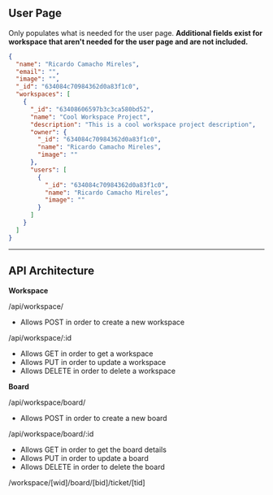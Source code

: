 ## User Page

Only populates what is needed for the user page. **Additional fields exist for workspace that aren't needed for the user page and are not included.**

```json
{
  "name": "Ricardo Camacho Mireles",
  "email": "",
  "image": "",
  "_id": "634084c70984362d0a83f1c0",
  "workspaces": [
    {
      "_id": "63408606597b3c3ca580bd52",
      "name": "Cool Workspace Project",
      "description": "This is a cool workspace project description",
      "owner": {
        "_id": "634084c70984362d0a83f1c0",
        "name": "Ricardo Camacho Mireles",
        "image": ""
      },
      "users": [
        {
          "_id": "634084c70984362d0a83f1c0",
          "name": "Ricardo Camacho Mireles",
          "image": ""
        }
      ]
    }
  ]
}
```

---

## API Architecture

**Workspace**

/api/workspace/

- Allows POST in order to create a new workspace

/api/workspace/:id

- Allows GET in order to get a workspace
- Allows PUT in order to update a workspace
- Allows DELETE in order to delete a workspace

**Board**

/api/workspace/board/

- Allows POST in order to create a new board

/api/workspace/board/:id

- Allows GET in order to get the board details
- Allows PUT in order to update a board
- Allows DELETE in order to delete the board

/workspace/[wid]/board/[bid]/ticket/[tid]
